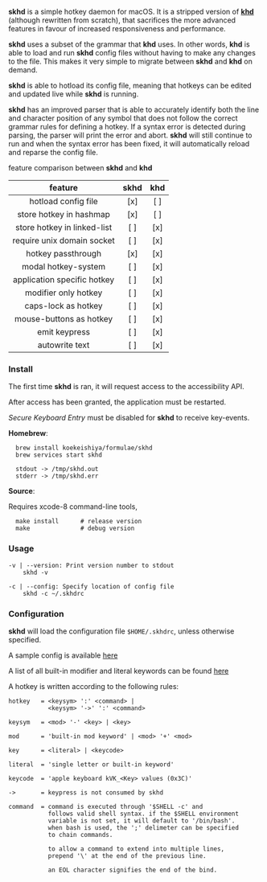 **skhd** is a simple hotkey daemon for macOS. It is a stripped version of [**khd**](https://github.com/koekeishiya/khd)
(although rewritten from scratch), that sacrifices the more advanced features in favour of increased responsiveness and performance.

**skhd** uses a subset of the grammar that **khd** uses. In other words, **khd** is able to load and run **skhd** config files without having
to make any changes to the file. This makes it very simple to migrate between **skhd** and **khd** on demand.

**skhd** is able to hotload its config file, meaning that hotkeys can be edited and updated live while **skhd** is running.

**skhd** has an improved parser that is able to accurately identify both the line and character position of any symbol that does not
follow the correct grammar rules for defining a hotkey. If a syntax error is detected during parsing, the parser will print the error and abort.
**skhd** will still continue to run and when the syntax error has been fixed, it will automatically reload and reparse the config file.

feature comparison between **skhd** and **khd**

| feature                    | skhd | khd |
|:--------------------------:|:----:|:---:|
| hotload config file        | [x]  | [ ] |
| store hotkey in hashmap    | [x]  | [ ] |
| store hotkey in linked-list| [ ]  | [x] |
| require unix domain socket | [ ]  | [x] |
| hotkey passthrough         | [x]  | [x] |
| modal hotkey-system        | [ ]  | [x] |
| application specific hotkey| [ ]  | [x] |
| modifier only hotkey       | [ ]  | [x] |
| caps-lock as hotkey        | [ ]  | [x] |
| mouse-buttons as hotkey    | [ ]  | [x] |
| emit keypress              | [ ]  | [x] |
| autowrite text             | [ ]  | [x] |

### Install

The first time **skhd** is ran, it will request access to the accessibility API.

After access has been granted, the application must be restarted.

*Secure Keyboard Entry* must be disabled for **skhd** to receive key-events.

**Homebrew**:

      brew install koekeishiya/formulae/skhd
      brew services start skhd

      stdout -> /tmp/skhd.out
      stderr -> /tmp/skhd.err

**Source**:

Requires xcode-8 command-line tools,

      make install      # release version
      make              # debug version

### Usage

```
-v | --version: Print version number to stdout
    skhd -v

-c | --config: Specify location of config file
    skhd -c ~/.skhdrc

```

### Configuration

**skhd** will load the configuration file `$HOME/.skhdrc`, unless otherwise specified.

A sample config is available [here](https://github.com/koekeishiya/skhd/blob/master/examples/skhdrc)

A list of all built-in modifier and literal keywords can be found [here](https://github.com/koekeishiya/skhd/issues/1)

A hotkey is written according to the following rules:
```
hotkey   = <keysym> ':' <command> |
           <keysym> '->' ':' <command>

keysym   = <mod> '-' <key> | <key>

mod      = 'built-in mod keyword' | <mod> '+' <mod>

key      = <literal> | <keycode>

literal  = 'single letter or built-in keyword'

keycode  = 'apple keyboard kVK_<Key> values (0x3C)'

->       = keypress is not consumed by skhd

command  = command is executed through '$SHELL -c' and
           follows valid shell syntax. if the $SHELL environment
           variable is not set, it will default to '/bin/bash'.
           when bash is used, the ';' delimeter can be specified
           to chain commands.

           to allow a command to extend into multiple lines,
           prepend '\' at the end of the previous line.

           an EOL character signifies the end of the bind.
```
